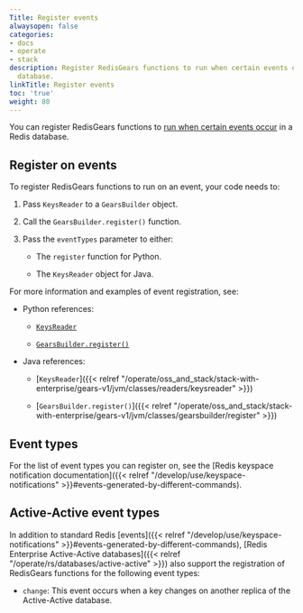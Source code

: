```yaml
---
Title: Register events
alwaysopen: false
categories:
- docs
- operate
- stack
description: Register RedisGears functions to run when certain events occur in a Redis
  database.
linkTitle: Register events
toc: 'true'
weight: 80
---
```


You can register RedisGears functions to [run when certain events occur](https://oss.redis.com/redisgears/intro.html#event-processing) in a Redis database.

## Register on events

To register RedisGears functions to run on an event, your code needs to:

1. Pass `KeysReader` to a `GearsBuilder` object.

1. Call the `GearsBuilder.register()` function.

1. Pass the `eventTypes` parameter to either:

    - The `register` function for Python.
    
    - The `KeysReader` object for Java.

For more information and examples of event registration, see:

- Python references:

    - [`KeysReader`](https://oss.redis.com/redisgears/readers.html#keysreader)

    - [`GearsBuilder.register()`](https://oss.redis.com/redisgears/functions.html#register)

- Java references:

    - [`KeysReader`]({{< relref "/operate/oss_and_stack/stack-with-enterprise/gears-v1/jvm/classes/readers/keysreader" >}})

    - [`GearsBuilder.register()`]({{< relref "/operate/oss_and_stack/stack-with-enterprise/gears-v1/jvm/classes/gearsbuilder/register" >}})

## Event types

For the list of event types you can register on, see the [Redis keyspace notification documentation]({{< relref "/develop/use/keyspace-notifications" >}}#events-generated-by-different-commands).

## Active-Active event types

In addition to standard Redis [events]({{< relref "/develop/use/keyspace-notifications" >}}#events-generated-by-different-commands), [Redis Enterprise Active-Active databases]({{< relref "/operate/rs/databases/active-active" >}}) also support the registration of RedisGears functions for the following event types:

- `change`: This event occurs when a key changes on another replica of the Active-Active database.
